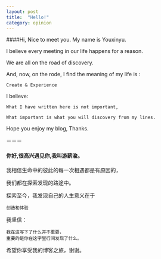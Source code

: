 ```yaml
---
layout: post
title:  "Hello!"
category: opinion
---
```

####Hi, Nice to meet you.
My name is Youxinyu. 

I believe every meeting in our life happens for a reason.

We are all on the road of discovery.

And, now, on the rode, I find the meaning of my life is :

    Create & Experience

 I believe:

 	What I have written here is not important,

 	What important is what you will discovery from my lines.

 Hope you enjoy my blog, Thanks.
 
 
 －－－

#### 你好,很高兴遇见你,我叫游薪渝。
 
 我相信生命中的彼此的每一次相遇都是有原因的，

 我们都在探索发现的路途中。

 探索至今，我发现自己的人生意义在于
 
    创造和体验

 我坚信：
 
 	我在这写下了什么并不重要，
 	重要的是你在这字里行间发现了什么。
 希望你享受我的博客之旅，谢谢。